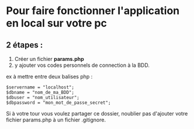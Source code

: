 
# Pour faire fonctionner l'application en local sur votre pc

## 2 étapes :

1) Créer un fichier __params.php__
2) y ajouter vos codes personnels de connection à la BDD.


ex à mettre entre deux balises php :

``
  $servername = "localhost";  
  ``  
  ``
  $dbname = "nom_de_ma_BDD";  
  ``  
  ``
  $dbuser = "nom_utilisateur";  
  ``  
  ``
  $dbpassword = "mon_mot_de_passe_secret";  
``  

 Si à votre tour vous voulez partager ce dossier, noublier pas d'ajouter votre fichier params.php à un fichier .gitignore.
